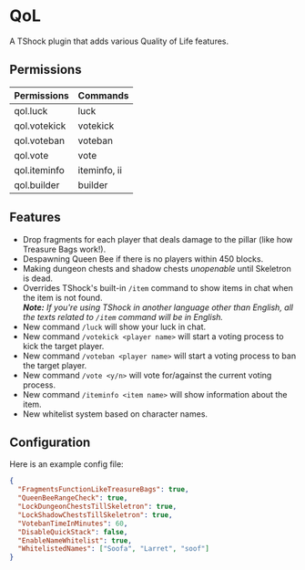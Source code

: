# QoL

A TShock plugin that adds various Quality of Life features.

## Permissions

| Permissions  | Commands     |
| ------------ | ------------ |
| qol.luck     | luck         |
| qol.votekick | votekick     |
| qol.voteban  | voteban      |
| qol.vote     | vote         |
| qol.iteminfo | iteminfo, ii |
| qol.builder  | builder      |

## Features

- Drop fragments for each player that deals damage to the pillar (like how Treasure Bags work!).
- Despawning Queen Bee if there is no players within 450 blocks.
- Making dungeon chests and shadow chests _unopenable_ until Skeletron is dead.
- Overrides TShock's built-in `/item` command to show items in chat when the item is not found. <br>
  _**Note:** If you're using TShock in another language other than English, all the texts related to `/item` command will be in English._
- New command `/luck` will show your luck in chat.
- New command `/votekick <player name>` will start a voting process to kick the target player.
- New command `/voteban <player name>` will start a voting process to ban the target player.
- New command `/vote <y/n>` will vote for/against the current voting process.
- New command `/iteminfo <item name>` will show information about the item.
- New whitelist system based on character names.

## Configuration

Here is an example config file:

```json
{
  "FragmentsFunctionLikeTreasureBags": true,
  "QueenBeeRangeCheck": true,
  "LockDungeonChestsTillSkeletron": true,
  "LockShadowChestsTillSkeletron": true,
  "VotebanTimeInMinutes": 60,
  "DisableQuickStack": false,
  "EnableNameWhitelist": true,
  "WhitelistedNames": ["Soofa", "Larret", "soof"]
}
```

